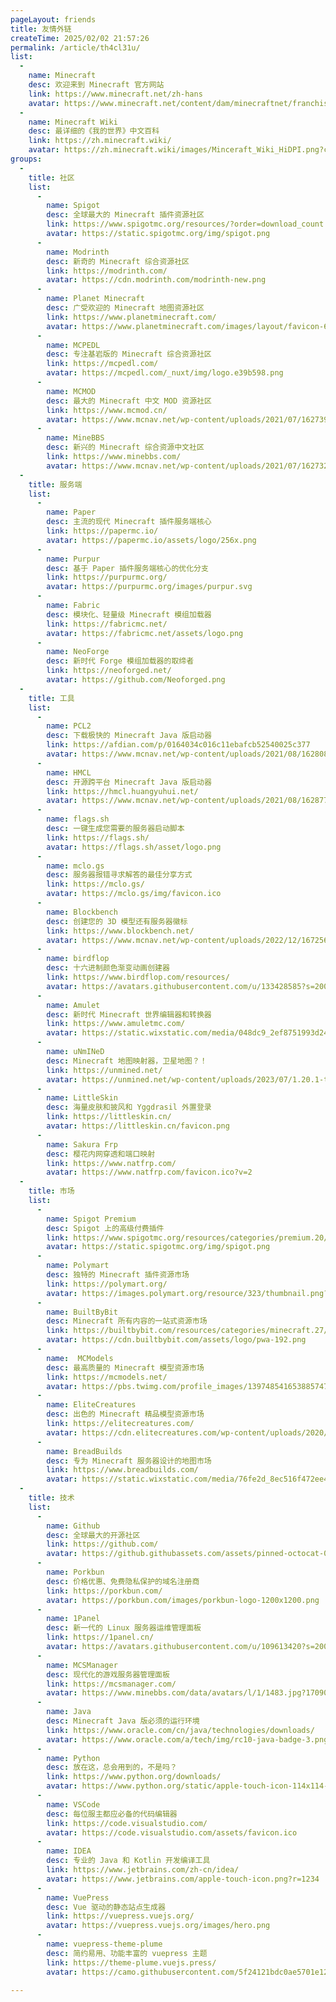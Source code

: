 ```yaml
---
pageLayout: friends
title: 友情外链
createTime: 2025/02/02 21:57:26
permalink: /article/th4cl31u/
list:
  -
    name: Minecraft
    desc: 欢迎来到 Minecraft 官方网站
    link: https://www.minecraft.net/zh-hans
    avatar: https://www.minecraft.net/content/dam/minecraftnet/franchise/logos/Homepage_Download-Launcher_Creeper-Logo_500x500.png
  -
    name: Minecraft Wiki
    desc: 最详细的《我的世界》中文百科
    link: https://zh.minecraft.wiki/
    avatar: https://zh.minecraft.wiki/images/Minceraft_Wiki_HiDPI.png?cf90a&20240213113836
groups:
  -
    title: 社区
    list:
      - 
        name: Spigot
        desc: 全球最大的 Minecraft 插件资源社区
        link: https://www.spigotmc.org/resources/?order=download_count
        avatar: https://static.spigotmc.org/img/spigot.png
      - 
        name: Modrinth
        desc: 新奇的 Minecraft 综合资源社区
        link: https://modrinth.com/
        avatar: https://cdn.modrinth.com/modrinth-new.png
      - 
        name: Planet Minecraft
        desc: 广受欢迎的 Minecraft 地图资源社区
        link: https://www.planetminecraft.com/
        avatar: https://www.planetminecraft.com/images/layout/favicon-64.png
      - 
        name: MCPEDL
        desc: 专注基岩版的 Minecraft 综合资源社区
        link: https://mcpedl.com/
        avatar: https://mcpedl.com/_nuxt/img/logo.e39b598.png
      - 
        name: MCMOD
        desc: 最大的 Minecraft 中文 MOD 资源社区
        link: https://www.mcmod.cn/
        avatar: https://www.mcnav.net/wp-content/uploads/2021/07/1627390803-mcmod.png
      - 
        name: MineBBS
        desc: 新兴的 Minecraft 综合资源中文社区
        link: https://www.minebbs.com/
        avatar: https://www.mcnav.net/wp-content/uploads/2021/07/1627324356-MB1.png
  -
    title: 服务端
    list:
      - 
        name: Paper
        desc: 主流的现代 Minecraft 插件服务端核心
        link: https://papermc.io/
        avatar: https://papermc.io/assets/logo/256x.png
      - 
        name: Purpur
        desc: 基于 Paper 插件服务端核心的优化分支
        link: https://purpurmc.org/
        avatar: https://purpurmc.org/images/purpur.svg
      - 
        name: Fabric
        desc: 模块化、轻量级 Minecraft 模组加载器
        link: https://fabricmc.net/
        avatar: https://fabricmc.net/assets/logo.png
      - 
        name: NeoForge
        desc: 新时代 Forge 模组加载器的取缔者
        link: https://neoforged.net/
        avatar: https://github.com/Neoforged.png
  -
    title: 工具
    list:
      - 
        name: PCL2
        desc: 下载极快的 Minecraft Java 版启动器
        link: https://afdian.com/p/0164034c016c11ebafcb52540025c377
        avatar: https://www.mcnav.net/wp-content/uploads/2021/08/1628089222-pcl.png
      - 
        name: HMCL
        desc: 开源跨平台 Minecraft Java 版启动器
        link: https://hmcl.huangyuhui.net/
        avatar: https://www.mcnav.net/wp-content/uploads/2021/08/1628777211-hmcl.png
      - 
        name: flags.sh
        desc: 一键生成您需要的服务器启动脚本
        link: https://flags.sh/
        avatar: https://flags.sh/asset/logo.png
      - 
        name: mclo.gs
        desc: 服务器报错寻求解答的最佳分享方式
        link: https://mclo.gs/
        avatar: https://mclo.gs/img/favicon.ico
      - 
        name: Blockbench
        desc: 创建您的 3D 模型还有服务器徽标
        link: https://www.blockbench.net/
        avatar: https://www.mcnav.net/wp-content/uploads/2022/12/1672568294-QQ%E6%88%AA%E5%9B%BE20230101181753.png
      - 
        name: birdflop
        desc: 十六进制颜色渐变动画创建器
        link: https://www.birdflop.com/resources/
        avatar: https://avatars.githubusercontent.com/u/133428585?s=200&v=4
      - 
        name: Amulet
        desc: 新时代 Minecraft 世界编辑器和转换器
        link: https://www.amuletmc.com/
        avatar: https://static.wixstatic.com/media/048dc9_2ef8751993d242d195456b1a2c951a5a%7Emv2.png/v1/fill/w_192%2Ch_192%2Clg_1%2Cusm_0.66_1.00_0.01/048dc9_2ef8751993d242d195456b1a2c951a5a%7Emv2.png
      - 
        name: uNmINeD
        desc: Minecraft 地图映射器，卫星地图？！
        link: https://unmined.net/
        avatar: https://unmined.net/wp-content/uploads/2023/07/1.20.1-terralith.webp
      - 
        name: LittleSkin
        desc: 海量皮肤和披风和 Yggdrasil 外置登录
        link: https://littleskin.cn/
        avatar: https://littleskin.cn/favicon.png
      - 
        name: Sakura Frp
        desc: 樱花内网穿透和端口映射
        link: https://www.natfrp.com/
        avatar: https://www.natfrp.com/favicon.ico?v=2
  -
    title: 市场
    list:
      - 
        name: Spigot Premium
        desc: Spigot 上的高级付费插件
        link: https://www.spigotmc.org/resources/categories/premium.20/?order=download_count
        avatar: https://static.spigotmc.org/img/spigot.png
      - 
        name: Polymart
        desc: 独特的 Minecraft 插件资源市场
        link: https://polymart.org/
        avatar: https://images.polymart.org/resource/323/thumbnail.png?t=1
      - 
        name: BuiltByBit
        desc: Minecraft 所有内容的一站式资源市场
        link: https://builtbybit.com/resources/categories/minecraft.27/
        avatar: https://cdn.builtbybit.com/assets/logo/pwa-192.png
      - 
        name:  MCModels
        desc: 最高质量的 Minecraft 模型资源市场
        link: https://mcmodels.net/
        avatar: https://pbs.twimg.com/profile_images/1397485416538857472/ZEAk2KsO_400x400.jpg
      - 
        name: EliteCreatures
        desc: 出色的 Minecraft 精品模型资源市场
        link: https://elitecreatures.com/
        avatar: https://cdn.elitecreatures.com/wp-content/uploads/2020/08/27181451/cropped-elitecreatureslogo-1-192x192.png
      - 
        name: BreadBuilds
        desc: 专为 Minecraft 服务器设计的地图市场
        link: https://www.breadbuilds.com/
        avatar: https://static.wixstatic.com/media/76fe2d_8ec516f472ee4670ba8e4a72b6126dfe%7Emv2.png/v1/fill/w_192%2Ch_192%2Clg_1%2Cusm_0.66_1.00_0.01/76fe2d_8ec516f472ee4670ba8e4a72b6126dfe%7Emv2.png
  -
    title: 技术
    list:
      - 
        name: Github
        desc: 全球最大的开源社区
        link: https://github.com/
        avatar: https://github.githubassets.com/assets/pinned-octocat-093da3e6fa40.svg
      - 
        name: Porkbun
        desc: 价格优惠、免费隐私保护的域名注册商
        link: https://porkbun.com/
        avatar: https://porkbun.com/images/porkbun-logo-1200x1200.png
      - 
        name: 1Panel
        desc: 新一代的 Linux 服务器运维管理面板
        link: https://1panel.cn/
        avatar: https://avatars.githubusercontent.com/u/109613420?s=200&v=4
      - 
        name: MCSManager
        desc: 现代化的游戏服务器管理面板
        link: https://mcsmanager.com/
        avatar: https://www.minebbs.com/data/avatars/l/1/1483.jpg?1709018501
      - 
        name: Java
        desc: Minecraft Java 版必须的运行环境
        link: https://www.oracle.com/cn/java/technologies/downloads/
        avatar: https://www.oracle.com/a/tech/img/rc10-java-badge-3.png
      - 
        name: Python
        desc: 放在这，总会用到的，不是吗？
        link: https://www.python.org/downloads/
        avatar: https://www.python.org/static/apple-touch-icon-114x114-precomposed.png
      - 
        name: VSCode
        desc: 每位服主都应必备的代码编辑器
        link: https://code.visualstudio.com/
        avatar: https://code.visualstudio.com/assets/favicon.ico
      - 
        name: IDEA
        desc: 专业的 Java 和 Kotlin 开发编译工具
        link: https://www.jetbrains.com/zh-cn/idea/
        avatar: https://www.jetbrains.com/apple-touch-icon.png?r=1234
      - 
        name: VuePress
        desc: Vue 驱动的静态站点生成器
        link: https://vuepress.vuejs.org/
        avatar: https://vuepress.vuejs.org/images/hero.png
      - 
        name: vuepress-theme-plume
        desc: 简约易用、功能丰富的 vuepress 主题
        link: https://theme-plume.vuejs.press/
        avatar: https://camo.githubusercontent.com/5f24121bdc0ae5701e1293d5d4583be88aa7ec42689c291b45cd1e387a0cc1eb/68747470733a2f2f7468656d652d706c756d652e7675656a732e70726573732f706c756d652e737667

---
```

